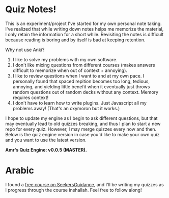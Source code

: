 # Quiz Notes!
This is an experiment/project I've started for my own personal note taking. I've realized that while writing down notes helps me memorize the material, I only retain the information for a short while. Revisiting the notes is difficult because reading is boring and by itself is bad at keeping retention.

Why not use Anki?
1. I like to solve my problems with my own software.
2. I don't like mixing questions from different courses (makes answers difficult to memorize when out of context + annoying).
3. I like to review questions when I want to and at my own pace. I personally found that spaced repition becomes too long, tedious, annoying, and yielding little benefit when it eventually just throws random questions out of random decks without any context. Memory requires context!
4. I don't have to learn how to write plugins. Just Javascript all my problems away! (That's an oxymoron but it works.)

I hope to update my engine as I begin to ask different questions, but that may eventually lead to old quizzes breaking, and thus I plan to start a new repo for every quiz. However, I may merge quizzes every now and then. Below is the quiz engine version in case you'd like to make your own quiz and you want to use the latest version.

**Amr's Quiz Engine: v0.0.5 (MASTER).**

# Arabic

I found a [free course on SeekersGuidance](https://academy.seekersguidance.org/enrol/index.php?id=126), and I'll be writing my quizzes as I progress through the course inshallah. Feel free to follow along!
